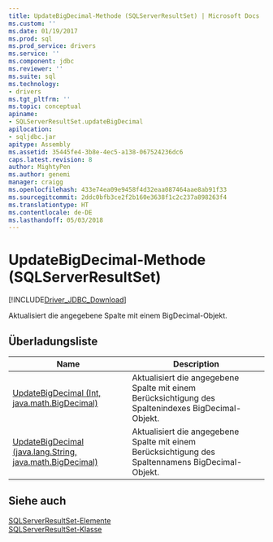 ```yaml
---
title: UpdateBigDecimal-Methode (SQLServerResultSet) | Microsoft Docs
ms.custom: ''
ms.date: 01/19/2017
ms.prod: sql
ms.prod_service: drivers
ms.service: ''
ms.component: jdbc
ms.reviewer: ''
ms.suite: sql
ms.technology:
- drivers
ms.tgt_pltfrm: ''
ms.topic: conceptual
apiname:
- SQLServerResultSet.updateBigDecimal
apilocation:
- sqljdbc.jar
apitype: Assembly
ms.assetid: 35445fe4-3b8e-4ec5-a138-067524236dc6
caps.latest.revision: 8
author: MightyPen
ms.author: genemi
manager: craigg
ms.openlocfilehash: 433e74ea09e9458f4d32eaa087464aae8ab91f33
ms.sourcegitcommit: 2ddc0bfb3ce2f2b160e3638f1c2c237a898263f4
ms.translationtype: HT
ms.contentlocale: de-DE
ms.lasthandoff: 05/03/2018
---
```

# <a name="updatebigdecimal-method-sqlserverresultset"></a>UpdateBigDecimal-Methode (SQLServerResultSet)
[!INCLUDE[Driver_JDBC_Download](../../../includes/driver_jdbc_download.md)]

  Aktualisiert die angegebene Spalte mit einem BigDecimal-Objekt.  
  
## <a name="overload-list"></a>Überladungsliste  
  
|Name|Description|  
|----------|-----------------|  
|[UpdateBigDecimal (Int, java.math.BigDecimal)](../../../connect/jdbc/reference/updatebigdecimal-method-int-java-math-bigdecimal.md)|Aktualisiert die angegebene Spalte mit einem Berücksichtigung des Spaltenindexes BigDecimal-Objekt.|  
|[UpdateBigDecimal (java.lang.String, java.math.BigDecimal)](../../../connect/jdbc/reference/updatebigdecimal-method-java-lang-string-java-math-bigdecimal.md)|Aktualisiert die angegebene Spalte mit einem Berücksichtigung des Spaltennamens BigDecimal-Objekt.|  
  
## <a name="see-also"></a>Siehe auch  
 [SQLServerResultSet-Elemente](../../../connect/jdbc/reference/sqlserverresultset-members.md)   
 [SQLServerResultSet-Klasse](../../../connect/jdbc/reference/sqlserverresultset-class.md)  
  
  
